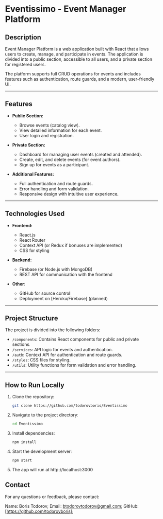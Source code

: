 # Eventissimo - Event Manager Platform

## **Description**
Event Manager Platform is a web application built with React that allows users to create, manage, and participate in events. The application is divided into a public section, accessible to all users, and a private section for registered users. 

The platform supports full CRUD operations for events and includes features such as authentication, route guards, and a modern, user-friendly UI.

---

## **Features**
- **Public Section:**
  - Browse events (catalog view).
  - View detailed information for each event.
  - User login and registration.

- **Private Section:**
  - Dashboard for managing user events (created and attended).
  - Create, edit, and delete events (for event authors).
  - Sign up for events as a participant.

- **Additional Features:**
  - Full authentication and route guards.
  - Error handling and form validation.
  - Responsive design with intuitive user experience.

---

## **Technologies Used**
- **Frontend:**
  - React.js
  - React Router
  - Context API (or Redux if bonuses are implemented)
  - CSS for styling

- **Backend:**
  - Firebase (or Node.js with MongoDB)
  - REST API for communication with the frontend

- **Other:**
  - GitHub for source control
  - Deployment on [Heroku/Firebase] (planned)

---

## **Project Structure**
The project is divided into the following folders:
- `/components`: Contains React components for public and private sections.
- `/services`: API logic for events and authentication.
- `/auth`: Context API for authentication and route guards.
- `/styles`: CSS files for styling.
- `/utils`: Utility functions for form validation and error handling.

---

## **How to Run Locally**
1. Clone the repository:
   ```bash
   git clone https://github.com/todorovboris/Eventissimo

2. Navigate to the project directory:
   ```bash
   cd Eventissimo

3. Install dependencies:
   ```bash
   npm install

4. Start the development server:
   ```bash
   npm start

5. The app will run at http://localhost:3000


## Contact
For any questions or feedback, please contact:

Name: Boris Todorov;
Email: btodorovtodorov@gmail.com;
GitHub: [https://github.com/todorovboris];

